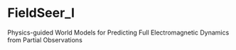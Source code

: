 # FieldSeer_I
Physics-guided World Models for Predicting Full Electromagnetic Dynamics from Partial Observations
